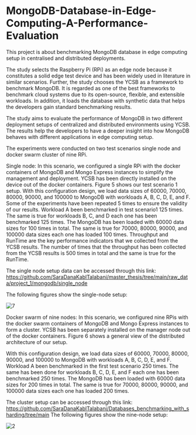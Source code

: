 # MongoDB-Database-in-Edge-Computing-A-Performance-Evaluation
  This project is about benchmarking MongoDB database in edge computing setup in centralised and distributed deployments.

  The study selects the Raspberry Pi (RPi) as an edge node because it constitutes a solid edge test device and has been widely used in literature in similar scenarios. Further, the study chooses the YCSB as a framework to benchmark MongoDB. It is regarded as one of the best frameworks to benchmark cloud systems due to its open-source, flexible, and extensible workloads. In addition, it loads the database with synthetic data that helps the developers gain standard benchmarking results.

The study aims to evaluate the performance of MongoDB in two different deployment setups of centralized and distributed environments using YCSB. The results help the developers to have a deeper insight into how MongoDB behaves with different applications in edge computing setup.

The experiments were conducted on two test scenarios single node and docker swarm cluster of nine RPi. 

Single node: In this scenario, we configured a single RPi with the docker containers of MongoDB and Mongo Express instances to simplify the management and deployment. YCSB has been directly installed on the device out of the docker containers. Figure 5 shows our test scenario 1 setup. 
With this configuration design, we load data sizes of 60000, 70000, 80000, 90000, and 100000 to MongoDB with workloads A, B, C, D, E, and F. Some of the experiments have been repeated 5 times to ensure the validity of our results. Workload A been benchmarked in test scenario1 125 times. The same is true for workloads B, C, and D each one has been benchmarked 125 times. The MongoDB has been loaded with 60000 data sizes for 100 times in total. The same is true for 70000, 80000, 90000, and 100000 data sizes each one has loaded 100 times. Throughput and RunTime are the key performance indicators that we collected from the YCSB results. The number of times that the throughput has been collected from the YCSB results is 500 times in total and the same is true for the RunTime.

  The single node setup data can be accessed through this link: https://github.com/SaraDanaKablTalabani/master_thesis/tree/main/raw_data/project_1/mongodb/single_node

  The following figures show the single-node setup:

  ![7](https://github.com/user-attachments/assets/99b6b1de-b7fb-4c59-9c76-c1aa39acbb10)



Docker swarm of nine nodes:
In this scenario, we configured nine RPis with the docker swarm containers of MongoDB and Mongo Express instances to form a cluster. YCSB has been separately installed on the manager node out of the docker containers. Figure 6 shows a general view of the distributed architecture of our setup.

With this configuration design, we load data sizes of 60000, 70000, 80000, 90000, and 100000 to MongoDB with workloads A, B, C, D, E, and F. Workload A been benchmarked in the first test scenario 250 times. The same has been done for workloads B, C, D, E, and F each one has been benchmarked 250 times. The MongoDB has been loaded with 60000 data sizes for 200 times in total. The same is true for 70000, 80000, 90000, and 100000 data sizes each one has loaded 200 times.


The cluster setup can be accessed through this link: https://github.com/SaraDanaKablTalabani/Databases_benchmarking_with_sharding/tree/main
The following figures show the nine-node setup:
  
![2](https://github.com/user-attachments/assets/aded9ec9-43d3-4df0-bc1f-613a4ac6d921)
